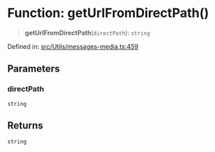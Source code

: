 # Function: getUrlFromDirectPath()

> **getUrlFromDirectPath**(`directPath`): `string`

Defined in: [src/Utils/messages-media.ts:459](https://github.com/Fokusdotid/Baileys/blob/49e815e65b8f4aea31725e09dcf4815734557e39/src/Utils/messages-media.ts#L459)

## Parameters

### directPath

`string`

## Returns

`string`
